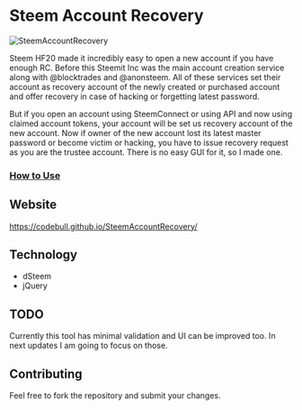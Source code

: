 # Steem Account Recovery

![SteemAccountRecovery](https://steemitimages.com/0x0/https://ipfs.busy.org/ipfs/QmQwS8Yp61WLJvJxmNWMbrAdruaiUcHbfv8FdfRdXhJ4x2)

Steem HF20 made it incredibly easy to open a new account if you have enough RC. Before this Steemit Inc was the main account creation service along with @blocktrades and @anonsteem. All of these services set their account as recovery account of the newly created or purchased account and offer recovery in case of hacking or forgetting latest password.

But if you open an account using SteemConnect or using API and now using claimed account tokens, your account will be set us recovery account of the new account. Now if owner of the new account lost its latest master password or become victim or hacking, you have to issue recovery request as you are the trustee account. There is no easy GUI for it, so I made one.

### [How to Use](https://steemit.com/utopian-io/@reazuliqbal/steem-account-recovery-gui)

## Website

https://codebull.github.io/SteemAccountRecovery/

## Technology

- dSteem
- jQuery

## TODO

Currently this tool has minimal validation and UI can be improved too. In next updates I am going to focus on those.

## Contributing

Feel free to fork the repository and submit your changes.
